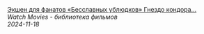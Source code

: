 <!--2024-11-18 15:11:18-->
<div class="yb">
  <a class="nodecor" href="/index.html?filmy/ekshen_dlya_fanatov_besslavnyh_ubljudkov_gnezdo_kondora_boevik_triller_drama">
    <img class="preview" data-videoid="O61k2H06MRI" src="https://i4.ytimg.com/vi/O61k2H06MRI/hqdefault.jpg" align="middle" alt="">
  </a>
  <div class="inlbl text">
    <a class="nodecor" href="/index.html?filmy/ekshen_dlya_fanatov_besslavnyh_ubljudkov_gnezdo_kondora_boevik_triller_drama">Экшен для фанатов «Бесславных ублюдков»  Гнездо кондора...</a><br>
    <i class="smaller2">Watch Movies - библиотека фильмов</i><br>
    <i class="smaller3">2024-11-18</i>
  </div>
</div>
